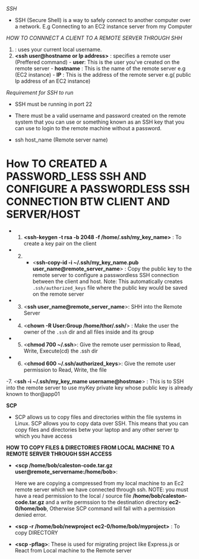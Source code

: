 *SSH*

- SSH (Secure Shell) is a way to safely connect to another computer over a network. E.g Connecting to an EC2 instance server from my Computer

*HOW TO CONNNECT A CLIENT TO A REMOTE SERVER THROUGH SHH*

  1. **<ssh hostname or Ip address>** : uses your current local username.
  2. **<ssh user@hostname or Ip address>** : specifies a remote user (Preffered command)
    - **user**: This is the user you've created on the remote server
    - **hostname** : This is the name of the remote server e.g (EC2 instance)
    - **IP** : This is the address of the remote server e.g( public Ip address of an EC2 instance)
  
*Requirement for SSH to run*
- SSH must be running in port 22
  
- There must be a valid username and password created on the remote system that you can use or something known as an SSH key that you can use to login to the remote machine without a password.
  
-  ssh host_name (Remote server name)

# How TO CREATED A PASSWORD_LESS SSH AND CONFIGURE A PASSWORDLESS SSH CONNECTION BTW CLIENT AND SERVER/HOST

- 1. **<ssh-keygen -t rsa -b 2048 -f /home/.ssh/my_key_name>** : To create a key pair on the client
  
- 2. - <**ssh-copy-id -i  ~/.ssh/my_key_name.pub user_name@remote_server_name**> : Copy the public key to the remote server to configure a passwordless SSH connection between the client and host. Note: This automatically creates `.ssh/authorized_keys` file where the public key would be saved on the remote server 
  
- 3. <**ssh user_name@remote_server_name**>: SHH into the Remote Server
  
- 4. <**chown  -R User:Group /home/thor/.ssh/**> : Make the user the owner  of the `.ssh` dir and all files inside and its group
  
- 5. <**chmod 700 ~/.ssh**>: Give the remote user permission to Read, Write, Execute(cd) the .ssh dir
  
- 6. <**chmod 600 ~/.ssh/authorized_keys**>: Give the remote user permission to Read, Write, the file

-7. <**ssh -i ~/.ssh/my_key_mame username@hostmae**> : This is to SSH into the remote server to use myKey private key whose public key is already known to  thor@app01

**SCP**
 - SCP allows us to copy files and directories within the file systems in Linux. SCP allows you to copy data over SSH. This means that you can copy files and directories betw your laptop and any other server tp which you have access

**HOW TO COPY FILES & DIRECTORIES FROM LOCAL MACHINE TO A REMOTE SERVER THROUGH SSH ACCESS**

- **<scp /home/bob/caleston-code.tar.gz user@remote_servername:/home/bob>**: 
  
  Here we are copying a compressed from my local machine to an Ec2 remote server which we have connected through ssh. NOTE: you must have a read permission to the local / source file **/home/bob/caleston-code.tar.gz** and a write permssion to the destination directory **ec2-0/home/bob**, Otherwise SCP command will fail with a permission denied error.

  
-  **<scp -r  /home/bob/newproject ec2-0/home/bob/myproject>** : To copy DIRECTORY
  
-  **<scp -pflag>**: These is used for migrating project like Express.js or React from Local machine to the Remote server